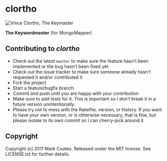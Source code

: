 # clortho

![Vince Clortho, The Keymaster](http://i51.tinypic.com/1685svm.jpg)

**The Keywordmaster** (for MongoMapper)

## Contributing to *clortho*
 
* Check out the latest `master` to make sure the feature hasn't been implemented or the bug hasn't been fixed yet
* Check out the issue tracker to make sure someone already hasn't requested it and/or contributed it
* Fork the project
* Start a feature/bugfix branch
* Commit and push until you are happy with your contribution
* Make sure to add tests for it. This is important so I don't break it in a future version unintentionally.
* Please try not to mess with the Rakefile, version, or history. If you want to have your own version, or is otherwise necessary, that is fine, but please isolate to its own commit so I can cherry-pick around it.

## Copyright

Copyright (c) 2011 Mark Coates. Released under the MIT license. See LICENSE.txt for further details.